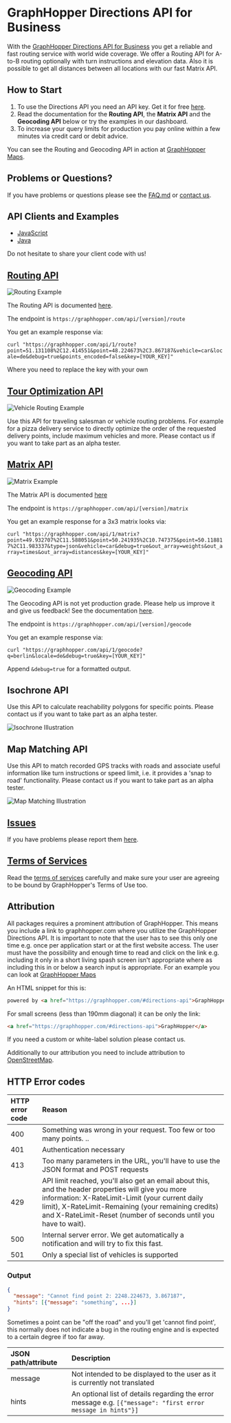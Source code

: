 # GraphHopper Directions API for Business

With the [ GraphHopper Directions API for Business](https://graphhopper.com/#directions-api) you get a reliable and fast routing service with world wide coverage. We offer a Routing API for A-to-B routing optionally with turn instructions and elevation data. Also it is possible to get all distances between all locations with our fast Matrix API.


## How to Start

 1. To use the Directions API you need an API key. Get it for free [here](https://graphhopper.com/#directions-api).
 2. Read the documentation for the **Routing API**, the **Matrix API** and the **Geocoding API** below or try the examples in our dashboard.
 3. To increase your query limits for production you pay online within a few minutes via credit card or debit advice.

You can see the Routing and Geocoding API in action at [GraphHopper Maps](https://graphhopper.com/maps).

## Problems or Questions?

If you have problems or questions please see the [FAQ.md](FAQ.md) or [contact us](https://graphhopper.com/#contact).

## API Clients and Examples
                        
 * [JavaScript](https://github.com/graphhopper/directions-api-js-client)
 * [Java](https://github.com/graphhopper/directions-api-java-client)

Do not hesitate to share your client code with us!

## [Routing API](docs-routing.md)

![Routing Example](./img/routing-example.png)

The Routing API is documented [here](docs-routing.md).

The endpoint is `https://graphhopper.com/api/[version]/route`

You get an example response via:

`curl "https://graphhopper.com/api/1/route?point=51.131108%2C12.414551&point=48.224673%2C3.867187&vehicle=car&locale=de&debug=true&points_encoded=false&key=[YOUR_KEY]"`

Where you need to replace the key with your own

## [Tour Optimization API](https://graphhopper.com/vrp/documentation/)

![Vehicle Routing Example](./img/vrp-example.png)

Use this API for traveling salesman or vehicle routing problems. 
For example for a pizza delivery service to directly optimize the order of the 
requested delivery points, include maximum vehicles and more. 
Please contact us if you want to take part as an alpha tester.

## [Matrix API](./docs-matrix.md)

![Matrix Example](./img/matrix-example.png)

The Matrix API is documented [here](./docs-matrix.md)

The endpoint is `https://graphhopper.com/api/[version]/matrix`

You get an example response for a 3x3 matrix looks via:

`curl "https://graphhopper.com/api/1/matrix?point=49.932707%2C11.588051&point=50.241935%2C10.747375&point=50.118817%2C11.983337&type=json&vehicle=car&debug=true&out_array=weights&out_array=times&out_array=distances&key=[YOUR_KEY]"`

## [Geocoding API](./docs-geocoding.md)

![Geocoding Example](./img/geocoding-example.png)

The Geocoding API is not yet production grade. Please help us improve it and give us feedback! See the documentation [here](./docs-geocoding.md).

The endpoint is `https://graphhopper.com/api/[version]/geocode`

You get an example response via:

`curl "https://graphhopper.com/api/1/geocode?q=berlin&locale=de&debug=true&key=[YOUR_KEY]"`

Append `&debug=true` for a formatted output.

## Isochrone API

Use this API to calculate reachability polygons for specific points. Please contact us if you want to take part as an alpha tester.

![Isochrone Illustration](https://raw.githubusercontent.com/graphhopper/directions-api/6fd1ce50a3c86b7f03823912fafa370f14ae11ec/img/isochrone-example.png)

## Map Matching API

Use this API to match recorded GPS tracks with roads and associate useful information like turn instructions or speed limit, i.e. it provides a 'snap to road' functionality. Please contact us if you want to take part as an alpha tester.

![Map Matching Illustration](https://karussell.files.wordpress.com/2014/07/map-matching.png?w=242)

## [Issues](https://github.com/graphhopper/web-api/issues)

If you have problems please report them [here](https://github.com/graphhopper/web-api/issues).


## [Terms of Services](https://graphhopper.com/terms.html)

Read the [terms of services](https://graphhopper.com/terms.html) carefully and make sure your user are agreeing to be bound by GraphHopper's Terms of Use too.

## Attribution

All packages requires a prominent attribution of GraphHopper. This means you include a link to graphhopper.com where you utilize the GraphHopper Directions API. It is important to note that the user has to see this only one time e.g. once per application start or at the first website access. The user must have the possibility and enough time to read and click on the link e.g. including it only in a short living spash screen isn't appropriate where as including this in or below a search input is appropriate. For an example you can look at [GraphHopper Maps](https://graphhopper.com/maps/)

An HTML snippet for this is:

```html
powered by <a href="https://graphhopper.com/#directions-api">GraphHopper API</a>
```

For small screens (less than 190mm diagonal) it can be only the link:

```html
<a href="https://graphhopper.com/#directions-api">GraphHopper</a>
```

If you need a custom or white-label solution please contact us.

Additionally to our attribution you need to include attribution to [OpenStreetMap](https://www.openstreetmap.org/copyright/).

## HTTP Error codes

HTTP error code | Reason
:---------------|:------------
400             | Something was wrong in your request. Too few or too many points. ..
401             | Authentication necessary
413             | Too many parameters in the URL, you'll have to use the JSON format and POST requests
429             | API limit reached, you'll also get an email about this, and the header properties will give you more information: X-RateLimit-Limit (your current daily limit), X-RateLimit-Remaining (your remaining credits) and X-RateLimit-Reset (number of seconds until you have to wait).
500             | Internal server error. We get automatically a notification and will try to fix this fast.
501 	           | Only a special list of vehicles is supported


### Output
```json
{
  "message": "Cannot find point 2: 2248.224673, 3.867187",
  "hints": [{"message": "something", ...}]
}
```

Sometimes a point can be "off the road" and you'll get 'cannot find point', this normally does not
indicate a bug in the routing engine and is expected to a certain degree if too far away.

JSON path/attribute    | Description
:----------------------|:------------
message                | Not intended to be displayed to the user as it is currently not translated
hints                  | An optional list of details regarding the error message e.g. `[{"message": "first error message in hints"}]`

